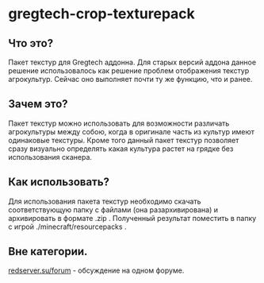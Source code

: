 # gregtech-crop-texturepack

## Что это?
Пакет текстур для Gregtech аддонна. Для старых версий аддона данное решение 
использовалось как решение проблем отображения текстур агрокультур. 
Сейчас оно выполняет почти ту же функцию, что и ранее.

## Зачем это?
Пакет текстур можно использовать для возможности различать агрокультуры между 
собою, когда в оригинале часть из культур имеют одинаковые текстуры. Кроме того 
данный пакет текстур позволяет сразу визуально определять какая культура растет 
на грядке без использования сканера.

## Как использовать?
Для использования пакета текстур необходимо скачать соответствующую папку с файлами
(она разархивирована) и архивировать в формате .zip . Полученный результат поместить 
в папку с игрой ./minecraft/resourcepacks .

## Вне категории.
[redserver.su/forum](https://redserver.su/forum/topic/23978-reshenie-problemy-otobrazheniya-tekstur-kultur/) - обсуждение на одном форуме.